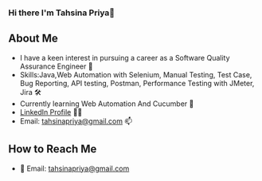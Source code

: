 ### Hi there I'm Tahsina Priya👋



## About Me
- I have a keen interest in pursuing a career as a Software Quality Assurance Engineer 🌟
- Skills:Java,Web Automation with Selenium, Manual Testing, Test Case, Bug Reporting, API testing, Postman, Performance Testing with JMeter, Jira  🛠
- Currently learning Web Automation And Cucumber 🌱
- [LinkedIn Profile](<tahsina-priya-9b6015114>) 👩‍💻
- Email: tahsinapriya@gmail.com 📫
## How to Reach Me
- 📧 Email: tahsinapriya@gmail.com


